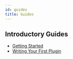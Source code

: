 ```yaml
---
id: guides
title: Guides
---
```


## Introductory Guides

* [Getting Started](/docs/getting-started)
* [Writing Your First Plugin](/docs/writing-your-first-plugin)
